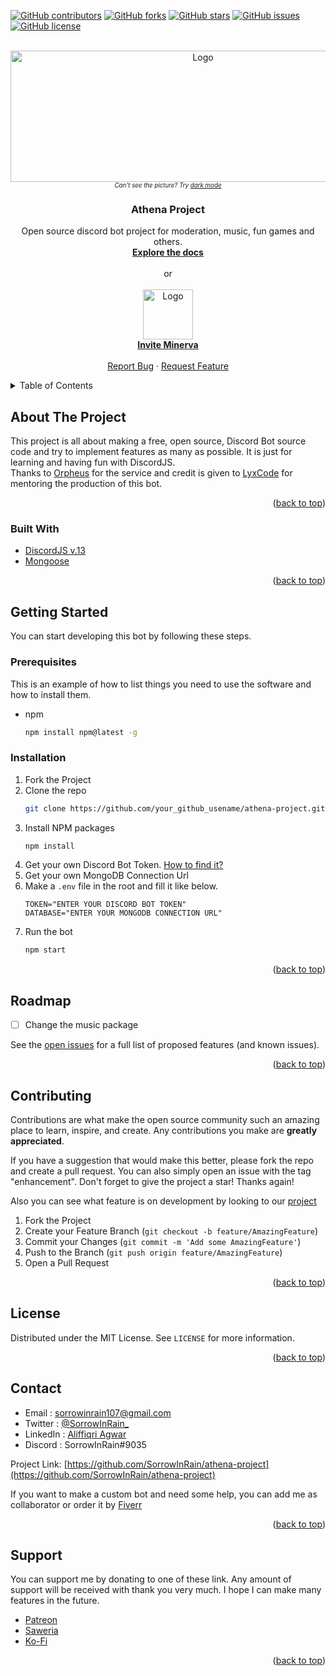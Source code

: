 <div id="top"></div>
<!--
*** Thanks for checking out the Best-README-Template. If you have a suggestion
*** that would make this better, please fork the repo and create a pull request
*** or simply open an issue with the tag "enhancement".
*** Don't forget to give the project a star!
*** Thanks again! Now go create something AMAZING! :D
-->



<!-- PROJECT SHIELDS -->
<!--
*** I'm using markdown "reference style" links for readability.
*** Reference links are enclosed in brackets [ ] instead of parentheses ( ).
*** See the bottom of this document for the declaration of the reference variables
*** for contributors-url, forks-url, etc. This is an optional, concise syntax you may use.
*** https://www.markdownguide.org/basic-syntax/#reference-style-links
-->
[![GitHub contributors](https://img.shields.io/github/contributors/SorrowInRain/athena-project?color=blue&style=for-the-badge)](https://github.com/SorrowInRain/athena-project/network)
[![GitHub forks](https://img.shields.io/github/forks/SorrowInRain/athena-project?color=purple&style=for-the-badge)](https://github.com/SorrowInRain/athena-project/network)
[![GitHub stars](https://img.shields.io/github/stars/SorrowInRain/athena-project?color=yellow&style=for-the-badge)](https://github.com/SorrowInRain/athena-project/stargazers)
[![GitHub issues](https://img.shields.io/github/issues/SorrowInRain/athena-project?color=orange&style=for-the-badge)](https://github.com/SorrowInRain/athena-project/issues)
[![GitHub license](https://img.shields.io/github/license/SorrowInRain/athena-project?style=for-the-badge)](https://github.com/SorrowInRain/athena-project)



<!-- PROJECT LOGO -->
<br />
<div align="center">
  <a href="https://github.com/SorrowInRain/athena-project">
    <img src="https://cdn.discordapp.com/attachments/736417890755936357/970315145739911198/minerva2.png" alt="Logo" width="600" height="210">
  </a>
  <br />
  <sub><sup><i>Can't see the picture? Try <a href="https://github.com/settings/appearance">dark mode</a></i></sup></sub>

<h3 align="center">Athena Project</h3>

  <p align="center">
    Open source discord bot project for moderation, music, fun games and others.
    <br />
    <a href="https://github.com/SorrowInRain/athena-project/wiki"><strong>Explore the docs</strong></a>
    <br />
    <br />
    or
    <br />
    <br />
    <img src="https://cdn.discordapp.com/attachments/952885251905044490/967200128924524585/minerva-normal.jpg" alt="Logo" width="80" height="80">
    <br />
    <a href="https://discord.com/api/oauth2/authorize?client_id=952487249939947530&permissions=8&scope=bot%20applications.commands"><strong>Invite Minerva</strong></a>
    <br />
    <br />
    <a href="https://github.com/github_username/repo_name/issues">Report Bug</a>
    ·
    <a href="https://github.com/github_username/repo_name/issues">Request Feature</a>
  </p>
</div>



<!-- TABLE OF CONTENTS -->
<details>
  <summary>Table of Contents</summary>
  <ol>
    <li>
      <a href="#about-the-project">About The Project</a>
      <ul>
        <li><a href="#builtwith">Built With</a></li>
      </ul>
    </li>
    <li>
      <a href="#getting-started">Getting Started</a>
      <ul>
        <li><a href="#prerequisites">Prerequisites</a></li>
        <li><a href="#installation">Installation</a></li>
      </ul>
    </li>
    <li><a href="#roadmap">Roadmap</a></li>
    <li><a href="#contributing">Contributing</a></li>
    <li><a href="#license">License</a></li>
    <li><a href="#contact">Contact</a></li>
    <li><a href="#support">Support</a></li>
  </ol>
</details>



<!-- ABOUT THE PROJECT -->
## About The Project

This project is all about making a free, open source, Discord Bot source code and try to implement features as many as possible.
It is just for learning and having fun with DiscordJS.
<br />
Thanks to [Orpheus](https://orpheus.anjir.pro/) for the service and credit is given to [LyxCode](https://github.com/lyxnet) for mentoring the production of this bot.

<p align="right">(<a href="#top">back to top</a>)</p>



### Built With

* [DiscordJS v.13](https://discord.js.org/#/)
* [Mongoose](https://mongoosejs.com/)

<p align="right">(<a href="#top">back to top</a>)</p>



<!-- GETTING STARTED -->
## Getting Started

You can start developing this bot by following these steps.

### Prerequisites

This is an example of how to list things you need to use the software and how to install them.
* npm
  ```sh
  npm install npm@latest -g
  ```

### Installation

1. Fork the Project
2. Clone the repo
   ```sh
   git clone https://github.com/your_github_usename/athena-project.git
   ```
3. Install NPM packages
   ```sh
   npm install
   ```
4. Get your own Discord Bot Token. [How to find it?](https://www.writebots.com/discord-bot-token/)
5. Get your own MongoDB Connection Url
6. Make a `.env` file in the root and fill it like below.
   ```env
   TOKEN="ENTER YOUR DISCORD BOT TOKEN"
   DATABASE="ENTER YOUR MONGODB CONNECTION URL"
   ```
7. Run the bot
   ```sh
   npm start
   ```

<p align="right">(<a href="#top">back to top</a>)</p>


<!-- ROADMAP -->
## Roadmap

- [ ] Change the music package
<!-- - [ ] Feature 2
- [ ] Feature 3
    - [ ] Nested Feature -->

See the [open issues](https://github.com/SorrowInRain/athena-project/issues) for a full list of proposed features (and known issues).

<p align="right">(<a href="#top">back to top</a>)</p>



<!-- CONTRIBUTING -->
## Contributing

Contributions are what make the open source community such an amazing place to learn, inspire, and create. Any contributions you make are **greatly appreciated**.

If you have a suggestion that would make this better, please fork the repo and create a pull request. You can also simply open an issue with the tag "enhancement".
Don't forget to give the project a star! Thanks again!

Also you can see what feature is on development by looking to our [project](https://github.com/SorrowInRain/athena-project/projects/2)

1. Fork the Project
2. Create your Feature Branch (`git checkout -b feature/AmazingFeature`)
3. Commit your Changes (`git commit -m 'Add some AmazingFeature'`)
4. Push to the Branch (`git push origin feature/AmazingFeature`)
5. Open a Pull Request

<p align="right">(<a href="#top">back to top</a>)</p>



<!-- LICENSE -->
## License

Distributed under the MIT License. See `LICENSE` for more information.

<p align="right">(<a href="#top">back to top</a>)</p>



<!-- CONTACT -->
## Contact

* Email     : sorrowinrain107@gmail.com
* Twitter   : [@SorrowInRain_](https://twitter.com/SorrowInRain_)
* LinkedIn  : [Aliffiqri Agwar](https://www.linkedin.com/in/aliffiqri-agwar/)
* Discord   : SorrowInRain#9035

Project Link: [https://github.com/SorrowInRain/athena-project](https://github.com/SorrowInRain/athena-project)

If you want to make a custom bot and need some help, you can add me as collaborator or order it by [Fiverr](https://www.fiverr.com/sorrowinrain)

<p align="right">(<a href="#top">back to top</a>)</p>



<!-- SUPPORT -->
## Support

You can support me by donating to one of these link. Any amount of support will be received with thank you very much. I hope I can make many features in the future.
* [Patreon](https://www.patreon.com/sorrowinrain)
* [Saweria](https://saweria.co/sorrowinrain)
* [Ko-Fi](https://ko-fi.com/sorrowinrain)

<p align="right">(<a href="#top">back to top</a>)</p>
